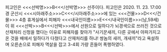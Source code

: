 피고인은 <<<선박명>>>B<<</선박명>>> 선주이다.
피고인은 2020. 11. 23. 17:00경 군산시 <<<시아래주소>>>C<<</시아래주소>>>에 있는 <<<건물>>>D<<</건물>>> 4층 휴게실에서 피해자 <<<내국인이름>>>E<<</내국인이름>>>(남,59세)이 위 <<<선박>>>B<<</선박>>>에서 선원으로 일하다가 뇌경색으로 쓰러진 것으로 산재처리 신청을 했다는 이유로 피해자를 찾아가 "사기꾼새끼, 다른 곳에서 아파가지고 온 것을 배에서 일하다가 다쳤다고 산재처리를 하냐! 쌍놈의 새끼, 개새끼"라고 욕설하며 오른손으로 피해자 멱살을 잡고 3-4회 가량 흔들어 폭행하였다.
